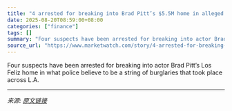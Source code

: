 ```yaml
---
title: "4 arrested for breaking into Brad Pitt’s $5.5M home in alleged string of L.A. burglaries"
date: 2025-08-20T08:59:00+08:00
categories: ["finance"]
tags: []
summary: "Four suspects have been arrested for breaking into actor Brad Pitt’s Los Feliz home in what police believe to be a string of burglaries that took place across L.A."
source_url: "https://www.marketwatch.com/story/4-arrested-for-breaking-into-brad-pitts-5-5m-home-in-alleged-string-of-l-a-burglaries-3ff2a1a0?mod=mw_rss_topstories"
---
```


Four suspects have been arrested for breaking into actor Brad Pitt’s Los Feliz home in what police believe to be a string of burglaries that took place across L.A.

---

*来源: [原文链接](https://www.marketwatch.com/story/4-arrested-for-breaking-into-brad-pitts-5-5m-home-in-alleged-string-of-l-a-burglaries-3ff2a1a0?mod=mw_rss_topstories)*
